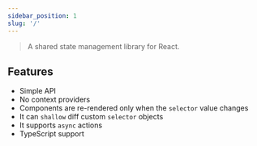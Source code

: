 ```yaml
---
sidebar_position: 1
slug: '/'
---
```


> A shared state management library for React.

## Features

- Simple API
- No context providers
- Components are re-rendered only when the `selector` value changes
- It can `shallow` diff custom `selector` objects
- It supports `async` actions
- TypeScript support